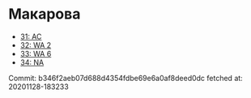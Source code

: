 # Макарова
- [31: AC](31.md)
- [32: WA 2](32.md)
- [33: WA 6](33.md)
- [34: NA](34.md)

Commit: b346f2aeb07d688d4354fdbe69e6a0af8deed0dc
 fetched at: 20201128-183233
